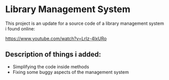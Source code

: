 # Library Management System
This project is an update for a source code of a library management system i found online:


https://www.youtube.com/watch?v=LrIz-4lxURo


## Description of things i added:
- Simplifying the code inside methods
- Fixing some buggy aspects of the management system


